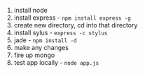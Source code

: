 1. install node
2. install express - `npm install express -g`
3. create new directory, cd into that directory
4. install sylus - `express -c stylus`
5. jade - `npm install -d`
6. make any changes
7. fire up mongo
8. test app locally - `node app.js`

